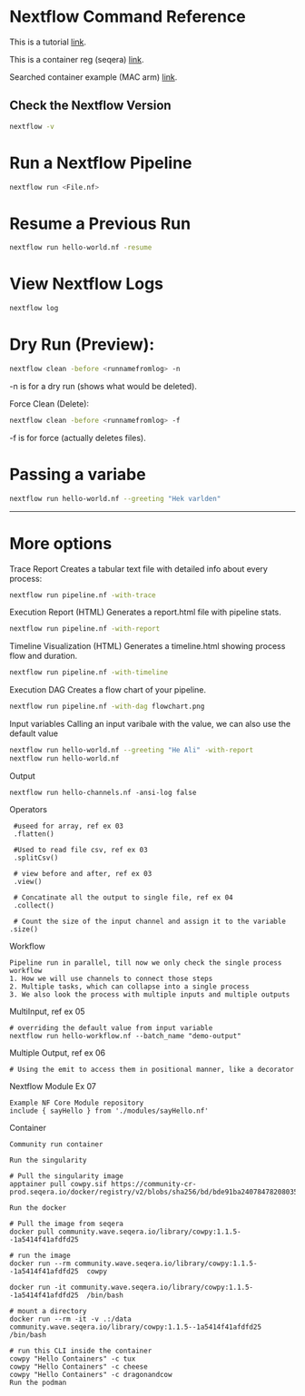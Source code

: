 # Nextflow Command Reference

This is a tutorial  [link][ref].

 [ref]: https://training.nextflow.io/latest/  "Tutorial"

This is a container reg (seqera)  [link][ref].

 [ref]: https://seqera.io/containers/ "Container"

Searched container example (MAC arm) [link][ref].

[ref]: https://seqera.io/containers/?packages=conda-forge::cowpy=1.1.5 "Container Search cowpy"

## Check the Nextflow Version
```sh
nextflow -v
```

# Run a Nextflow Pipeline 
```sh
nextflow run <File.nf>
```
# Resume a Previous Run
```sh
nextflow run hello-world.nf -resume
```
# View Nextflow Logs
```sh
nextflow log 
```

# Dry Run (Preview):
```sh
nextflow clean -before <runnamefromlog> -n
```
-n is for a dry run (shows what would be deleted).

Force Clean (Delete):
```sh
nextflow clean -before <runnamefromlog> -f
```
-f is for force (actually deletes files).

# Passing a variabe 
```sh
nextflow run hello-world.nf --greeting "Hek varlden"
```
---
# More options 
Trace Report
Creates a tabular text file with detailed info about every process:
```sh 
nextflow run pipeline.nf -with-trace
```

Execution Report (HTML)
Generates a report.html file with pipeline stats.
```sh
nextflow run pipeline.nf -with-report
```
Timeline Visualization (HTML)
Generates a timeline.html showing process flow and duration.
```sh
nextflow run pipeline.nf -with-timeline
```
Execution DAG
Creates a flow chart of your pipeline.
```sh
nextflow run pipeline.nf -with-dag flowchart.png
```
Input variables 
Calling an input varibale with the value, we can also use the default value
```sh
nextflow run hello-world.nf --greeting "He Ali" -with-report  
nextflow run hello-world.nf
```
Output 
```
nextflow run hello-channels.nf -ansi-log false 
```
Operators
```
 #useed for array, ref ex 03
 .flatten()

 #Used to read file csv, ref ex 03
 .splitCsv()

 # view before and after, ref ex 03
 .view()

 # Concatinate all the output to single file, ref ex 04
 .collect() 

 # Count the size of the input channel and assign it to the variable 
.size()
```
Workflow 
```
Pipeline run in parallel, till now we only check the single process workflow
1. How we will use channels to connect those steps 
2. Multiple tasks, which can collapse into a single process 
3. We also look the process with multiple inputs and multiple outputs 
```
MultiInput, ref ex 05
```
# overriding the default value from input variable 
nextflow run hello-workflow.nf --batch_name "demo-output"

```
Multiple Output, ref ex 06 
```
# Using the emit to access them in positional manner, like a decorator
```
Nextflow Module Ex 07 
```
Example NF Core Module repository 
include { sayHello } from './modules/sayHello.nf'

```
Container 
```
Community run container 

Run the singularity 

# Pull the singularity image 
apptainer pull cowpy.sif https://community-cr-prod.seqera.io/docker/registry/v2/blobs/sha256/bd/bde91ba24078478208035944326ee69a6063ae0f29523e017840e863c42e0b93/data

Run the docker

# Pull the image from seqera 
docker pull community.wave.seqera.io/library/cowpy:1.1.5--1a5414f41afdfd25

# run the image
docker run --rm community.wave.seqera.io/library/cowpy:1.1.5--1a5414f41afdfd25  cowpy

docker run -it community.wave.seqera.io/library/cowpy:1.1.5--1a5414f41afdfd25  /bin/bash

# mount a directory 
docker run --rm -it -v .:/data community.wave.seqera.io/library/cowpy:1.1.5--1a5414f41afdfd25  /bin/bash

# run this CLI inside the container 
cowpy "Hello Containers" -c tux
cowpy "Hello Containers" -c cheese 
cowpy "Hello Containers" -c dragonandcow
Run the podman
```